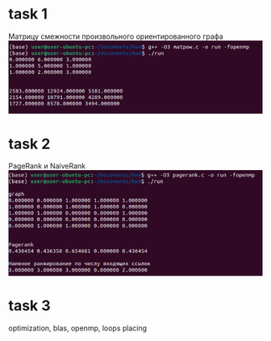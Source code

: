 # task 1
Матрицу смежности произвольного ориентированного графа
![img.png](img.png)
# task 2
PageRank и NaiveRank
![img_1.png](img_1.png)
# task 3
optimization, blas, openmp, loops placing